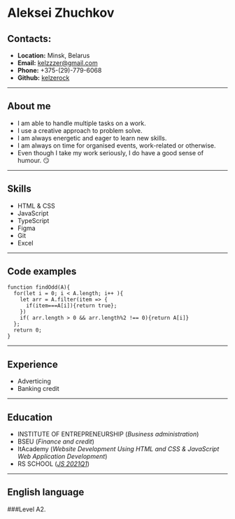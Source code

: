 # __Aleksei Zhuchkov__

## __Contacts__:
* __Location:__ Minsk, Belarus
* __Email:__ kelzzzer@gmail.com
* __Phone:__ +375-(29)-779-6068
* __Github:__ [kelzerock](https://github.com/kelzerock)
---

## __About me__
* I am able to handle multiple tasks on a work.
* I use a creative approach to problem solve.
* I am always energetic and eager to learn new skills.
* I am always on time for organised events, work-related or otherwise.
* Even though I take my work seriously, I do have a good sense of humour. :smirk:
---

## __Skills__
* HTML & CSS
* JavaScript
* TypeScript
* Figma
* Git
* Excel
---

## __Code examples__
```
function findOdd(A){
  for(let i = 0; i < A.length; i++ ){
    let arr = A.filter(item => {
      if(item===A[i]){return true};
    })
    if( arr.length > 0 && arr.length%2 !== 0){return A[i]}
  };
  return 0;
}
```
---

## __Experience__
* Adverticing
* Banking credit
---

## __Education__
* INSTITUTE OF ENTREPRENEURSHIP (_Business administration_)
* BSEU (_Finance and credit_)
* ItAcademy (_Website Development Using HTML and CSS & JavaScript Web Application Development_)
* RS SCHOOL (_[JS 2021Q1](https://app.rs.school/certificate/sjc6h45g)_)
---

## __English language__
###Level A2.

